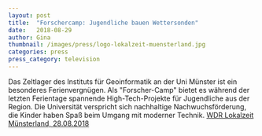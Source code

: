 ```yaml
---
layout: post
title:  "Forschercamp: Jugendliche bauen Wettersonden"
date:   2018-08-29 
author: Gina
thumbnail: /images/press/logo-lokalzeit-muensterland.jpg
categories: press
press_category: television
---
```

Das Zeltlager des Instituts für Geoinformatik an der Uni Münster ist ein besonderes Ferienvergnügen. Als "Forscher-Camp" bietet es während der letzten Ferientage spannende High-Tech-Projekte für Jugendliche aus der Region. Die Universität verspricht sich nachhaltige Nachwuchsförderung, die Kinder haben Spaß beim Umgang mit moderner Technik.
<a href="https://www1.wdr.de/mediathek/video/sendungen/lokalzeit-muensterland/video-forschercamp-jugendliche-bauen-wettersonden-100.html" target="_blank">WDR Lokalzeit Münsterland, 28.08.2018</a>
